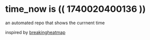 # time_now is (( 1740020400136 ))

an automated repo that shows the currnent time

inspired by [breakingheatmap](https://github.com/breakingheatmap/breakingheatmap)